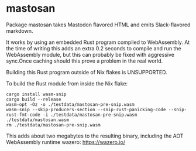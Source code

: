 # mastosan

Package mastosan takes Mastodon flavored HTML and emits Slack-flavored
markdown.

It works by using an embedded Rust program compiled to WebAssembly. At
the time of writing this adds an extra 0.2 seconds to compile and run the
WebAssembly module, but this can probably be fixed with aggressive sync.Once
caching should this prove a problem in the real world.

Building this Rust program outside of Nix flakes is UNSUPPORTED.

To build the Rust module from inside the Nix flake:

    cargo install wasm-snip
    cargo build --release
    wasm-opt -Oz -o ./testdata/mastosan-pre-snip.wasm
    wasm-snip --skip-producers-section --snip-rust-panicking-code --snip-rust-fmt-code -i ./testdata/mastosan-pre-snip.wasm ./testdata/mastosan.wasm
    rm ./testdata/mastosan-pre-snip.wasm

This adds about two megabytes to the resulting binary, including the AOT
WebAssembly runtime wazero: https://wazero.io/


